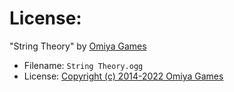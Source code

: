 # License:

"String Theory" by [Omiya Games](https://omiyagames.com)

- Filename: `String Theory.ogg`
- License: [Copyright (c) 2014-2022 Omiya Games](https://omiyagames.com)
